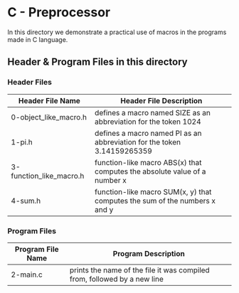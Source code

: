 # C - Preprocessor

In this directory we demonstrate a practical use of macros in the programs made in C language.

## Header & Program Files in this directory

### Header Files

Header File Name | Header File Description
---------------- | -----------------------
0-object_like_macro.h | defines a macro named SIZE as an abbreviation for the token 1024
1-pi.h | defines a macro named PI as an abbreviation for the token 3.14159265359
3-function_like_macro.h | function-like macro ABS(x) that computes the absolute value of a number x
4-sum.h | function-like macro SUM(x, y) that computes the sum of the numbers x and y

### Program Files

Program File Name | Program Description
----------------- | -------------------
2-main.c | prints the name of the file it was compiled from, followed by a new line

